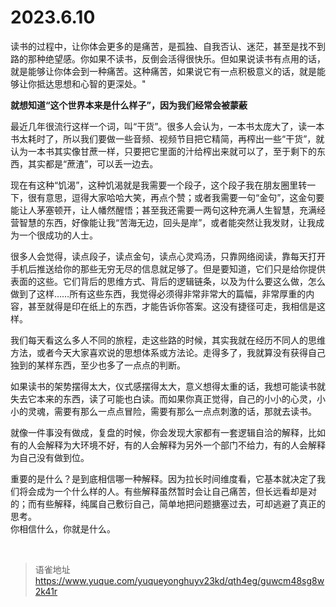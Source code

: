 # 2023.6.10
读书的过程中，让你体会更多的是痛苦，是孤独、自我否认、迷茫，甚至是找不到路的那种绝望感。你如果不读书，反倒会活得很快乐。但如果说读书有点用的话，就是能够让你体会到一种痛苦。这种痛苦，如果说它有一点积极意义的话，就是能够让你抵达思想和心智的更深处。"

**就想知道“这个世界本来是什么样子”，因为我们经常会被蒙蔽**

最近几年很流行这样一个词，叫“干货”。很多人会认为，一本书太庞大了，读一本书太耗时了，所以我们要做一些音频、视频节目把它精简，再榨出一些“干货”，就认为一本书其实像甘蔗一样，只要把它里面的汁给榨出来就可以了，至于剩下的东西，其实都是“蔗渣”，可以丢一边去。

现在有这种“饥渴”，这种饥渴就是我需要一个段子，这个段子我在朋友圈里转一下，很有意思，逗得大家哈哈大笑，再点个赞；或者我需要一句“金句”，这金句要能让人茅塞顿开，让人幡然醒悟；甚至我还需要一两句这种充满人生智慧，充满经营智慧的东西，好像能让我“苦海无边，回头是岸”，或者能突然让我发财，让我成为一个很成功的人士。

很多人会觉得，读点段子，读点金句，读点心灵鸡汤，只靠网络阅读，靠每天打开手机后推送给你的那些无穷无尽的信息就足够了。但是要知道，它们只是给你提供表面的这些。它们背后的思维方式、背后的逻辑链条，以及为什么要这么做，怎么做到了这样……所有这些东西，我觉得必须得非常非常大的篇幅，非常厚重的内容，甚至就得是印在纸上的东西，才能告诉你答案。这没有捷径可走，我相信是这样。

我们每天看这么多人不同的旅程，走这些路的时候，其实我就在经历不同人的思维方法，或者今天大家喜欢说的思想体系或方法论。走得多了，我就算没有获得自己独到的某样东西，至少也多了一点点的判断。

如果读书的架势摆得太大，仪式感摆得太大，意义想得太重的话，我想可能读书就失去它本来的东西，读了可能也白读。而如果你真正觉得，自己的小小的心灵，小小的灵魂，需要有那么一点点冒险，需要有那么一点点刺激的话，那就去读书。

就像一件事没有做成，复盘的时候，你会发现大家都有一套逻辑自洽的解释，比如有的人会解释为大环境不好，有的人会解释为另外一个部门不给力，有的人会解释为自己没有做到位。

重要的是什么？是到底相信哪一种解释。因为拉长时间维度看，它基本就决定了我们将会成为一个什么样的人。有些解释虽然暂时会让自己痛苦，但长远看却是对的；而有些解释，纯属自己敷衍自己，简单地把问题搪塞过去，可却逃避了真正的思考。  
你相信什么，你就是什么。

<br>
  
> 语雀地址 https://www.yuque.com/yuqueyonghuyv23kd/qth4eg/guwcm48sg8w2k41r